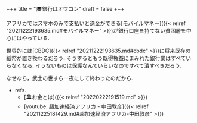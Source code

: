 +++
title = "🎓銀行はオワコン"
draft = false
+++

アフリカではスマホのみで支払いと送金ができる[モバイルマネー]({{< relref "20211222193635.md#モバイルマネー" >}})が銀行口座を持てない貧困層を中心にはやっている.

世界的には[CBDC]({{< relref "20211222193635.md#cbdc" >}})に将来既存の紙幣が置き換わるだろう. そうするともう既得権益にまみれた銀行業はすべていらなくなる. イラないものは保護なんていらいなのですべて潰すべきだろう.

なせなら，武士の世すら一夜にして終わったのだから.

-   refs.
    -   [🏛お金とは]({{< relref "20220222191519.md" >}})
    -   [youtube: 超加速経済アフリカ - 中田敦彦]({{< relref "20211225181429.md#超加速経済アフリカ-中田敦彦" >}})
